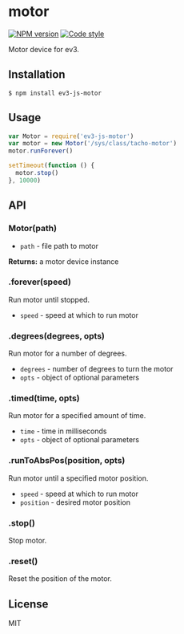 # motor

[![NPM version][npm-image]][npm-url]
[![Code style][standard-image]][standard-url]

Motor device for ev3.

## Installation

    $ npm install ev3-js-motor

## Usage

```js
var Motor = require('ev3-js-motor')
var motor = new Motor('/sys/class/tacho-motor')
motor.runForever()

setTimeout(function () {
  motor.stop()
}, 10000)
```

## API

### Motor(path)

  - `path` - file path to motor

**Returns:** a motor device instance

### .forever(speed)
Run motor until stopped.

  - `speed` - speed at which to run motor

### .degrees(degrees, opts)
Run motor for a number of degrees.

  - `degrees` - number of degrees to turn the motor
  - `opts` - object of optional parameters

### .timed(time, opts)
Run motor for a specified amount of time.

  - `time` - time in milliseconds
  - `opts` - object of optional parameters


### .runToAbsPos(position, opts)
Run motor until a specified motor position.

  - `speed` - speed at which to run motor
  - `position` - desired motor position

### .stop()
Stop motor.

### .reset()
Reset the position of the motor.

## License

MIT

[standard-image]: https://img.shields.io/badge/code%20style-standard-brightgreen.svg?style=flat
[standard-url]: https://github.com/feross/standard
[npm-image]: https://img.shields.io/npm/v/ev3-js-motor.svg?style=flat-square
[npm-url]: https://npmjs.org/package/ev3-js-motor
